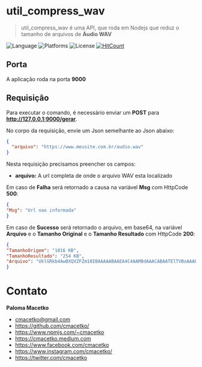 # util_compress_wav

>  util_compress_wav é uma API, que roda em Nodejs que reduz o tamanho de arquivos de **Áudio WAV**

![Language](https://img.shields.io/badge/language-nodejs-orange)
![Platforms](https://img.shields.io/badge/platforms-Windows%2C%20macOS%20and%20Linux-blue)
![License](https://img.shields.io/github/license/cmacetko/util_compress_wav)
[![HitCount](http://hits.dwyl.com/cmacetko/util_compress_wav.svg)](http://hits.dwyl.com/cmacetko/util_compress_wav)

## Porta

A aplicação roda na porta **9000**

## Requisição

Para executar o comando, é necessário enviar um **POST** para **http://127.0.0.1:9000/gerar**.

No corpo da requisição, envie um Json semelhante ao Json abaixo:
```json
{
  "arquivo": "https://www.meusite.com.br/audio.wav"
}
```

Nesta requisição precisamos preencher os campos:
- **arquivo:** A url completa de onde o arquivo WAV esta localizado

Em caso de **Falha** será retornado a causa na variável **Msg** com HttpCode **500**:
```json
{
"Msg": "Url nao informada"
}
```

Em caso de **Sucesso** será retornado o arquivo, em base64, na variável **Arquivo** e o **Tamanho Original** e o **Tamanho Resultado** com HttpCode **200**:
```json
{
"TamanhoOrigem": "1016 KB",
"TamanhoResultado": "254 KB",
"Arquivo": "UklGRkb4AwBXQVZFZm10IBAAAAABAAEA4C4AAMBdAAACABAATElTVBoAAABJTkZPSVNGVA0AAABMYXZmNjA"
}
```

# Contato

**Paloma Macetko**
- cmacetko@gmail.com
- https://github.com/cmacetko/
- https://www.npmjs.com/~cmacetko
- https://cmacetko.medium.com
- https://www.facebook.com/cmacetko
- https://www.instagram.com/cmacetko/
- https://twitter.com/cmacetko